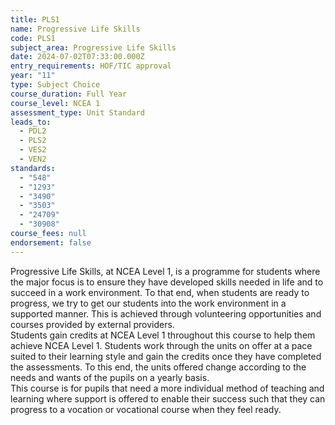 ```yaml
---
title: PLS1
name: Progressive Life Skills
code: PLS1
subject_area: Progressive Life Skills
date: 2024-07-02T07:33:00.000Z
entry_requirements: HOF/TIC approval
year: "11"
type: Subject Choice
course_duration: Full Year
course_level: NCEA 1
assessment_type: Unit Standard
leads_to:
  - PDL2
  - PLS2
  - VES2
  - VEN2
standards:
  - "548"
  - "1293"
  - "3490"
  - "3503"
  - "24709"
  - "30908"
course_fees: null
endorsement: false
---
```

Progressive Life Skills, at NCEA Level 1, is a programme for students where the major focus is to ensure they have developed skills needed in life and to succeed in a work environment. To that end, when students are ready to progress, we try to get our students into the work environment in a supported manner.  This is achieved through volunteering opportunities and courses provided by external providers.  
Students gain credits at NCEA Level 1 throughout this course to help them achieve NCEA Level 1. Students work through the units on offer at a pace suited to their learning style and gain the credits once they have completed the assessments.  To this end, the units offered change according to the needs and wants of the pupils on a yearly basis.  
This course is for pupils that need a more individual method of teaching and learning where support is offered to enable their success such that they can progress to a vocation or vocational course when they feel ready.  
